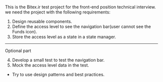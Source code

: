 This is the Bitex.ir test project for the front-end position technical interview. we need the project with the following requirements: 
1. Design reusable components. 
2. Define the access level to see the navigation bar(user cannot see the Funds icon). 
3. Store the access level as a state in a state manager.

----
Optional part

4. Develop a small test to test the navigation bar. 
5. Mock the access level data in the test. 
- Try to use design patterns and best practices. 
